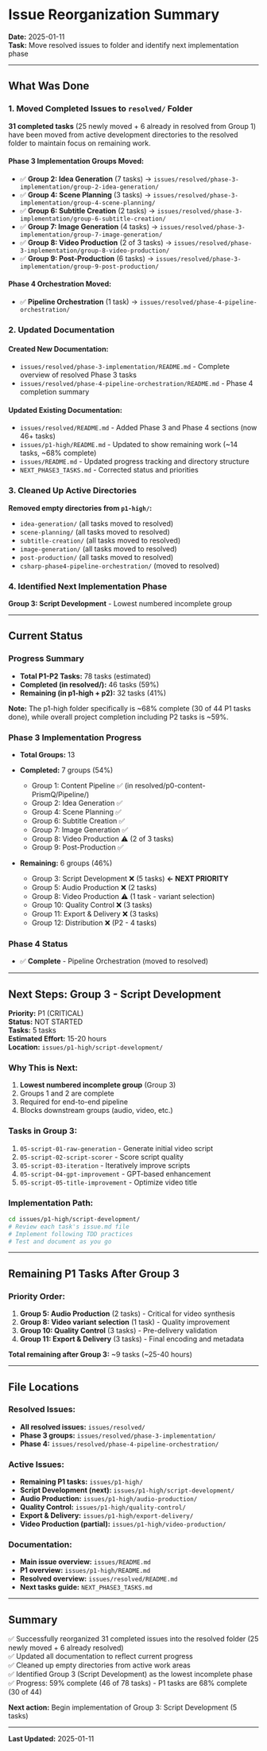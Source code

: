 # Issue Reorganization Summary

**Date:** 2025-01-11  
**Task:** Move resolved issues to folder and identify next implementation phase

---

## What Was Done

### 1. Moved Completed Issues to `resolved/` Folder

**31 completed tasks** (25 newly moved + 6 already in resolved from Group 1) have been moved from active development directories to the resolved folder to maintain focus on remaining work.

#### Phase 3 Implementation Groups Moved:
- ✅ **Group 2: Idea Generation** (7 tasks) → `issues/resolved/phase-3-implementation/group-2-idea-generation/`
- ✅ **Group 4: Scene Planning** (3 tasks) → `issues/resolved/phase-3-implementation/group-4-scene-planning/`
- ✅ **Group 6: Subtitle Creation** (2 tasks) → `issues/resolved/phase-3-implementation/group-6-subtitle-creation/`
- ✅ **Group 7: Image Generation** (4 tasks) → `issues/resolved/phase-3-implementation/group-7-image-generation/`
- ✅ **Group 8: Video Production** (2 of 3 tasks) → `issues/resolved/phase-3-implementation/group-8-video-production/`
- ✅ **Group 9: Post-Production** (6 tasks) → `issues/resolved/phase-3-implementation/group-9-post-production/`

#### Phase 4 Orchestration Moved:
- ✅ **Pipeline Orchestration** (1 task) → `issues/resolved/phase-4-pipeline-orchestration/`

### 2. Updated Documentation

#### Created New Documentation:
- `issues/resolved/phase-3-implementation/README.md` - Complete overview of resolved Phase 3 tasks
- `issues/resolved/phase-4-pipeline-orchestration/README.md` - Phase 4 completion summary

#### Updated Existing Documentation:
- `issues/resolved/README.md` - Added Phase 3 and Phase 4 sections (now 46+ tasks)
- `issues/p1-high/README.md` - Updated to show remaining work (~14 tasks, ~68% complete)
- `issues/README.md` - Updated progress tracking and directory structure
- `NEXT_PHASE3_TASKS.md` - Corrected status and priorities

### 3. Cleaned Up Active Directories

**Removed empty directories from `p1-high/`:**
- `idea-generation/` (all tasks moved to resolved)
- `scene-planning/` (all tasks moved to resolved)
- `subtitle-creation/` (all tasks moved to resolved)
- `image-generation/` (all tasks moved to resolved)
- `post-production/` (all tasks moved to resolved)
- `csharp-phase4-pipeline-orchestration/` (moved to resolved)

### 4. Identified Next Implementation Phase

**Group 3: Script Development** - Lowest numbered incomplete group

---

## Current Status

### Progress Summary
- **Total P1-P2 Tasks:** 78 tasks (estimated)
- **Completed (in resolved/):** 46 tasks (59%)
- **Remaining (in p1-high + p2):** 32 tasks (41%)

**Note:** The p1-high folder specifically is ~68% complete (30 of 44 P1 tasks done), while overall project completion including P2 tasks is ~59%.

### Phase 3 Implementation Progress
- **Total Groups:** 13
- **Completed:** 7 groups (54%)
  - Group 1: Content Pipeline ✅ (in resolved/p0-content-PrismQ/Pipeline/)
  - Group 2: Idea Generation ✅
  - Group 4: Scene Planning ✅
  - Group 6: Subtitle Creation ✅
  - Group 7: Image Generation ✅
  - Group 8: Video Production ⚠️ (2 of 3 tasks)
  - Group 9: Post-Production ✅

- **Remaining:** 6 groups (46%)
  - Group 3: Script Development ❌ (5 tasks) **← NEXT PRIORITY**
  - Group 5: Audio Production ❌ (2 tasks)
  - Group 8: Video Production ⚠️ (1 task - variant selection)
  - Group 10: Quality Control ❌ (3 tasks)
  - Group 11: Export & Delivery ❌ (3 tasks)
  - Group 12: Distribution ❌ (P2 - 4 tasks)

### Phase 4 Status
- ✅ **Complete** - Pipeline Orchestration (moved to resolved)

---

## Next Steps: Group 3 - Script Development

**Priority:** P1 (CRITICAL)  
**Status:** NOT STARTED  
**Tasks:** 5 tasks  
**Estimated Effort:** 15-20 hours  
**Location:** `issues/p1-high/script-development/`

### Why This is Next:
1. **Lowest numbered incomplete group** (Group 3)
2. Groups 1 and 2 are complete
3. Required for end-to-end pipeline
4. Blocks downstream groups (audio, video, etc.)

### Tasks in Group 3:
1. `05-script-01-raw-generation` - Generate initial video script
2. `05-script-02-script-scorer` - Score script quality
3. `05-script-03-iteration` - Iteratively improve scripts
4. `05-script-04-gpt-improvement` - GPT-based enhancement
5. `05-script-05-title-improvement` - Optimize video title

### Implementation Path:
```bash
cd issues/p1-high/script-development/
# Review each task's issue.md file
# Implement following TDD practices
# Test and document as you go
```

---

## Remaining P1 Tasks After Group 3

### Priority Order:
1. **Group 5: Audio Production** (2 tasks) - Critical for video synthesis
2. **Group 8: Video variant selection** (1 task) - Quality improvement
3. **Group 10: Quality Control** (3 tasks) - Pre-delivery validation
4. **Group 11: Export & Delivery** (3 tasks) - Final encoding and metadata

**Total remaining after Group 3:** ~9 tasks (~25-40 hours)

---

## File Locations

### Resolved Issues:
- **All resolved issues:** `issues/resolved/`
- **Phase 3 groups:** `issues/resolved/phase-3-implementation/`
- **Phase 4:** `issues/resolved/phase-4-pipeline-orchestration/`

### Active Issues:
- **Remaining P1 tasks:** `issues/p1-high/`
- **Script Development (next):** `issues/p1-high/script-development/`
- **Audio Production:** `issues/p1-high/audio-production/`
- **Quality Control:** `issues/p1-high/quality-control/`
- **Export & Delivery:** `issues/p1-high/export-delivery/`
- **Video Production (partial):** `issues/p1-high/video-production/`

### Documentation:
- **Main issue overview:** `issues/README.md`
- **P1 overview:** `issues/p1-high/README.md`
- **Resolved overview:** `issues/resolved/README.md`
- **Next tasks guide:** `NEXT_PHASE3_TASKS.md`

---

## Summary

✅ Successfully reorganized 31 completed issues into the resolved folder (25 newly moved + 6 already resolved)  
✅ Updated all documentation to reflect current progress  
✅ Cleaned up empty directories from active work areas  
✅ Identified Group 3 (Script Development) as the lowest incomplete phase  
✅ Progress: 59% complete (46 of 78 tasks) - P1 tasks are 68% complete (30 of 44)  

**Next action:** Begin implementation of Group 3: Script Development (5 tasks)

---

**Last Updated:** 2025-01-11
